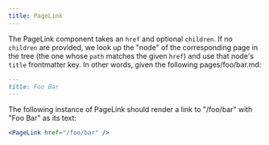 ```yaml
---
title: PageLink
---
```


The PageLink component takes an `href` and optional `children`.
If no `children` are provided, we look up the "node" of the corresponding
page in the tree (the one whose `path` matches the given `href`) and use
that node's `title` frontmatter key. In other words, given the following
pages/foo/bar.md:

```md
---
title: Foo Bar
---
```

The following instance of PageLink should render a link to "/foo/bar" with
"Foo Bar" as its text:
```.jsx
<PageLink href="/foo/bar" />
```
